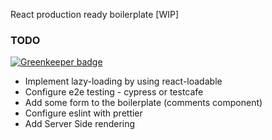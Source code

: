 React production ready boilerplate [WIP]

### TODO

[![Greenkeeper badge](https://badges.greenkeeper.io/desfero/beer_guru.svg)](https://greenkeeper.io/)

- Implement lazy-loading by using react-loadable
- Configure e2e testing - cypress or testcafe
- Add some form to the boilerplate (comments component)
- Configure eslint with prettier 
- Add Server Side rendering
